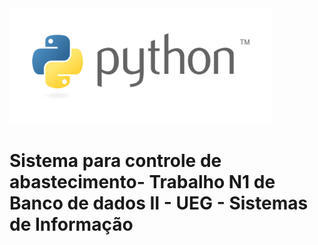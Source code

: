 <img src="./imagens/Python_logo.png" width="420" height="185" id="logo_python">
<h1>Sistema para controle de abastecimento- Trabalho N1 de Banco de dados II - UEG - Sistemas de Informação</h1>
